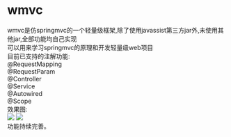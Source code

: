 # wmvc
wmvc是仿springmvc的一个轻量级框架,除了使用javassist第三方jar外,未使用其他jar,全部功能均自己实现<br>
可以用来学习springmvc的原理和开发轻量级web项目<br>
目前已支持的注解功能:<br>
@RequestMapping<br>
@RequestParam<br>
@Controller<br>
@Service<br>
@Autowired<br>
@Scope<br>
效果图:<br>
<img src = "https://github.com/Wayming233/wmvc/blob/master/img/image1.png">
<img src = "https://github.com/Wayming233/wmvc/blob/master/img/image2.png">
<br>
功能持续完善。


